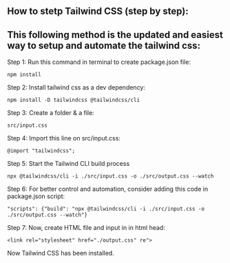 ## How to stetp Tailwind CSS (step by step):

## This following method is the updated and easiest way to setup and automate the tailwind css:

Step 1: Run this command in terminal to create package.json file:

```
npm install
```

Step 2: Install tailwind css as a dev dependency:

```
npm install -D tailwindcss @tailwindcss/cli
```

Step 3: Create a folder & a file:

```
src/input.css
```

Step 4: Import this line on src/input.css:

```
@import "tailwindcss";
```

Step 5: Start the Tailwind CLI build process

```
npx @tailwindcss/cli -i ./src/input.css -o ./src/output.css --watch
```

Step 6: For better control and automation, consider adding this code in package.json script:

```
"scripts": {"build": "npx @tailwindcss/cli -i ./src/input.css -o ./src/output.css --watch"}
```

Step 7: Now, create HTML file and input in in html head:

```
<link rel="stylesheet" href="./output.css" re">
```

Now Tailwind CSS has been installed.
